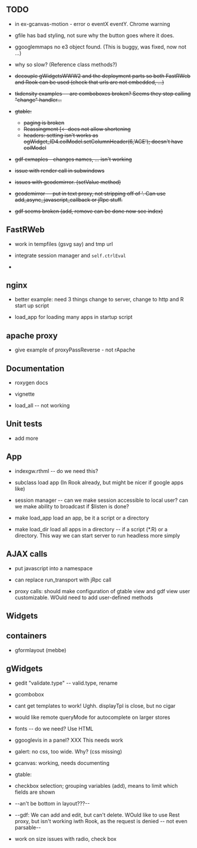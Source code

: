 TODO
----

* in ex-gcanvas-motion - error o eventX eventY. Chrome warning

* gfile has bad styling, not sure why the button goes where it does.

* ggooglemmaps no e3 object found. (This is buggy, was fixed, now not ...)

* why so slow? (Reference class methods?)

* <del>decouple gWidgetsWWW2 and the deployment parts so both FastRWeb and Rook can be used (check that urls are not embedded, ...)</del>


* <del>tkdensity examples -- are comboboxes broken? Seems they stop calling "change" handler...</del>


* <del>gtable:</del>
  - <del>paging is broken</del>
  - <del>Reassingment [<- does not allow shortening</del>
  - <del>headers: setting isn't works as ogWidget_ID4.colModel.setColumnHeader(6,'AGE'); doesn't have colModel</del>

* <del>gdf exmaples - changes names, ... isn't working</del>

* <del> issue with render call in subwindows </del>

* <del>issues with gcodemirror. (setValue method)</del>

* <del>gcodemirror -- put in text proxy, not stripping off of '. Can use add_async_javascript_callback or jRpc stuff.</del>

* <del>gdf seems broken (add, remove can be done now see index)</del>


FastRWeb
--------

* work in tempfiles (gsvg say) and tmp url

* integrate session manager and `self.ctrlEval`

* 


nginx
-----

* better example: need 3 things change to server, change to http and R
  start up script

* load_app for loading many apps in startup script

apache proxy
------------

* give example of proxyPassReverse - not rApache


Documentation
--------------

* roxygen docs

* vignette

* load_all -- not working



Unit tests
----------

* add more

App
---

* indexgw.rthml -- do we need this?

* subclass load app (In Rook already, but might be nicer if google
  apps like)

* session manager -- can we make session accessible to local user? can
  we make ability to broadcast if $listen is done?

* make load_app load an app, be it a script or a directory

* make load_dir load all apps in a directory -- if a script (*.R) or a
  directory. This way we can start server to run headless more simply

AJAX calls
----------

* put javascript into a namespace

* can replace run_transport with jRpc call 

* proxy calls: should make configuration of gtable view and gdf view
  user customizable. WOuld need to add user-defined methods

Widgets
--------

containers
----------

* gformlayout (mebbe)


gWidgets
---------

* gedit "validate.type" -- valid.type, rename

* gcombobox 

- cant get templates to work! Ughh. displayTpl is close,
  but no cigar

- would like remote queryMode for autocomplete on larger stores

- fonts -- do we need? Use HTML

* ggooglevis in a panel? XXX This needs work

* galert: no css, too wide. Why? (css missing)

* gcanvas: working, needs documenting

* gtable: 

- checkbox selection; grouping variables (add), means to limit
  which fields are shown

- --an't be bottom in layout???--

* --gdf: We can add and edit, but can't delete. WOuld like to use Rest proxy, but isn't working iwth Rook, as the request is denied -- not even parsable--

* work on size issues with radio, check box


